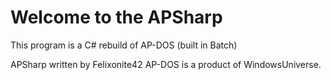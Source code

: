 # Welcome to the APSharp
This program is a C# rebuild of AP-DOS (built in Batch)

APSharp written by Felixonite42
AP-DOS is a product of WindowsUniverse.
